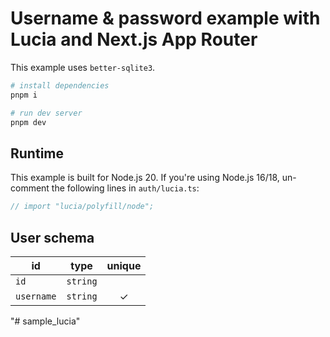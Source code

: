 # Username & password example with Lucia and Next.js App Router

This example uses `better-sqlite3`.

```bash
# install dependencies
pnpm i

# run dev server
pnpm dev
```

## Runtime

This example is built for Node.js 20. If you're using Node.js 16/18, un-comment the following lines in `auth/lucia.ts`:

```ts
// import "lucia/polyfill/node";
```

## User schema

| id         | type     | unique |
| ---------- | -------- | :----: |
| `id`       | `string` |        |
| `username` | `string` |   ✓    |
"# sample_lucia" 

